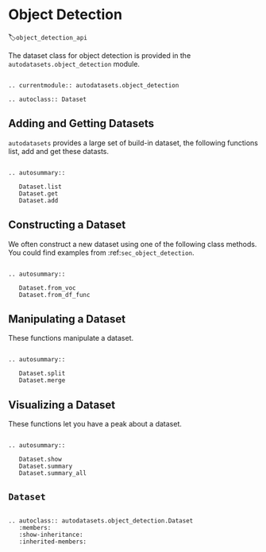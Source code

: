 # Object Detection
:label:`object_detection_api`

The dataset class for object detection is provided in the `autodatasets.object_detection` module.

```eval_rst

.. currentmodule:: autodatasets.object_detection

.. autoclass:: Dataset

```

## Adding and Getting Datasets

`autodatasets` provides a large set of build-in dataset, the following functions list, add and get these datasts.

```eval_rst

.. autosummary::

   Dataset.list
   Dataset.get
   Dataset.add

```

## Constructing a Dataset

We often construct a new dataset using one of the following class methods.
You could find examples from :ref:`sec_object_detection`.

```eval_rst

.. autosummary::

   Dataset.from_voc
   Dataset.from_df_func

```


## Manipulating a Dataset

These functions manipulate a dataset.

```eval_rst

.. autosummary::

   Dataset.split
   Dataset.merge

```


## Visualizing a Dataset

These functions let you have a peak about a dataset.

```eval_rst

.. autosummary::

   Dataset.show
   Dataset.summary
   Dataset.summary_all

```

## `Dataset`

```eval_rst

.. autoclass:: autodatasets.object_detection.Dataset
   :members:
   :show-inheritance:
   :inherited-members:

```
